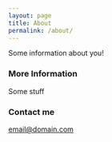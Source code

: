 ```yaml
---
layout: page
title: About
permalink: /about/
---
```


Some information about you!

### More Information

Some stuff

### Contact me

[email@domain.com](mailto:email@domain.com)